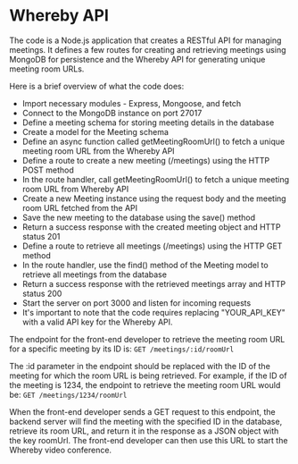 <h1> Whereby API</h1>
The code is a Node.js application that creates a RESTful API for managing meetings. It defines a few routes for creating and retrieving meetings using MongoDB for persistence and the Whereby API for generating unique meeting room URLs.

Here is a brief overview of what the code does:
<ul>
<li> Import necessary modules - Express, Mongoose, and fetch </li>
<li> Connect to the MongoDB instance on port 27017 </li>
<li> Define a meeting schema for storing meeting details in the database </li>
<li> Create a model for the Meeting schema </li>
<li> Define an async function called getMeetingRoomUrl() to fetch a unique meeting room URL from the Whereby API </li>
<li> Define a route to create a new meeting (/meetings) using the HTTP POST method </li>
<li> In the route handler, call getMeetingRoomUrl() to fetch a unique meeting room URL from Whereby API </li>
<li> Create a new Meeting instance using the request body and the meeting room URL fetched from the API </li>
<li> Save the new meeting to the database using the save() method </li>
<li> Return a success response with the created meeting object and HTTP status 201 </li>
<li> Define a route to retrieve all meetings (/meetings) using the HTTP GET method </li>
<li> In the route handler, use the find() method of the Meeting model to retrieve all meetings from the database </li>
<li> Return a success response with the retrieved meetings array and HTTP status 200 </li>
<li> Start the server on port 3000 and listen for incoming requests </li>
<li> It's important to note that the code requires replacing "YOUR_API_KEY" with a valid API key for the Whereby API. </li>
</ul>

The endpoint for the front-end developer to retrieve the meeting room URL for a specific meeting by its ID is:
`GET /meetings/:id/roomUrl`

The :id parameter in the endpoint should be replaced with the ID of the meeting for which the room URL is being retrieved.
For example, if the ID of the meeting is 1234, the endpoint to retrieve the meeting room URL would be:
`GET /meetings/1234/roomUrl`

When the front-end developer sends a GET request to this endpoint, the backend server will find the meeting with the specified ID in the database, 
retrieve its room URL, and return it in the response as a JSON object with the key roomUrl. 
The front-end developer can then use this URL to start the Whereby video conference.
